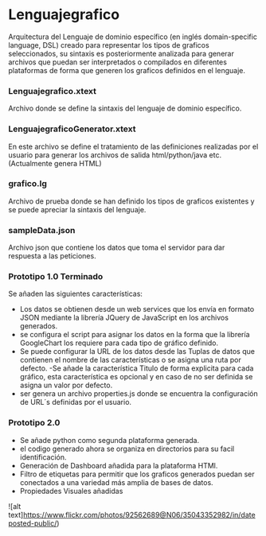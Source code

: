 # Lenguajegrafico

Arquitectura del Lenguaje de dominio específico (en inglés domain-specific language, DSL) creado para representar los tipos de graficos seleccionados, su sintaxis es posteriormente analizada para generar archivos que puedan ser interpretados o compilados en diferentes plataformas de forma que generen los graficos definidos en el lenguaje.

### Lenguajegrafico.xtext
Archivo donde se define la sintaxis del lenguaje de dominio específico. 

### LenguajegraficoGenerator.xtext
En este archivo se define el tratamiento de las definiciones realizadas por el usuario para generar los archivos de salida html/python/java etc. (Actualmente genera HTML)

### grafico.lg
Archivo de prueba donde se han definido los tipos de graficos existentes y se puede apreciar la sintaxis del lenguaje. 

### sampleData.json
Archivo json que contiene los datos que toma el servidor para dar respuesta a las peticiones. 

### Prototipo 1.0 Terminado
Se añaden las siguientes características: 
- Los datos se obtienen desde un web services que los envía en formato JSON mediante la librería JQuery de JavaScript en los archivos generados. 
- se configura el script para asignar los datos en la forma que la librería GoogleChart los requiere para cada tipo de gráfico definido. 
- Se puede configurar la URL de los datos desde las Tuplas de datos que contienen el nombre de las características o se asigna una ruta por defecto. 
-Se añade la característica Titulo de forma explicita para cada gráfico, esta característica es opcional y en caso de no ser definida se asigna un valor por defecto.  
- ser genera un archivo properties.js donde se encuentra la configuración de URL´s definidas por el usuario.

### Prototipo 2.0

- Se añade python como segunda plataforma generada.
- el codigo generado ahora se organiza en directorios para su facil identificación. 
- Generación de Dashboard añadida para la plataforma HTMl.
- Filtro de etiquetas para permitir que los graficos generados puedan ser conectados a una variedad más amplia de bases de datos.
- Propiedades Visuales añadidas


![alt text]https://www.flickr.com/photos/92562689@N06/35043352982/in/dateposted-public/)
